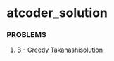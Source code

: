 # atcoder_solution

### PROBLEMS

1. [B - Greedy Takahashi](https://atcoder.jp/contests/abc149/tasks/abc149_b)[solution](https://github.com/ahm-fahim/atcoder_solution/blob/main/pb1.cpp)
